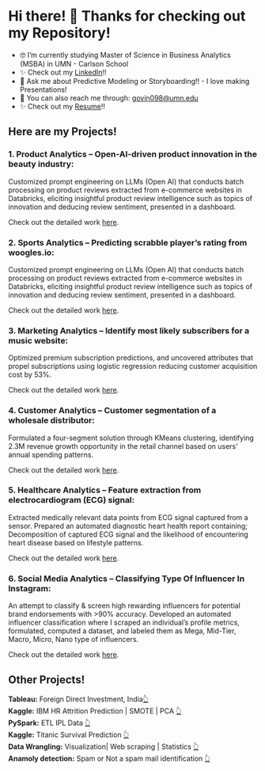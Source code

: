 # Hi there! 👋 Thanks for checking out my Repository! 
- 🤓 I’m currently studying Master of Science in Business Analytics (MSBA) in UMN - Carlson School
- ✨ Check out my [LinkedIn](https://www.linkedin.com/in/praveenpkay/)!!
- 💬 Ask me about Predictive Modeling or Storyboarding!! - I love making Presentations!  
- 📧 You can also reach me through: govin098@umn.edu </br>
- ✨ Check out my [Resume](https://shorturl.at/lMTZ5)!!

## Here are my Projects!

### **1. Product Analytics – Open-AI-driven product innovation in the beauty industry:**

Customized prompt engineering on LLMs (Open AI) that conducts batch processing on product reviews extracted from e-commerce websites in Databricks, eliciting insightful product review intelligence such as topics of innovation and deducing review sentiment, presented in a dashboard.

Check out the detailed work [here](https://github.com/praveenpkay/OpenAI-Driven-Review-Intelligence-In-Beauty-Industry).


### **2. Sports Analytics – Predicting scrabble player’s rating from woogles.io:**

Customized prompt engineering on LLMs (Open AI) that conducts batch processing on product reviews extracted from e-commerce websites in Databricks, eliciting insightful product review intelligence such as topics of innovation and deducing review sentiment, presented in a dashboard.

Check out the detailed work [here](https://github.com/praveenpkay/Scrabble-Rating-Prediction).


### **3. Marketing Analytics – Identify most likely subscribers for a music website:**

Optimized premium subscription predictions, and uncovered attributes that propel subscriptions using logistic regression reducing customer acquisition cost by 53%.

Check out the detailed work [here](https://github.com/praveenpkay/Freemium-To-Premium-Predict-Likely-Subscribers).


### **4. Customer Analytics – Customer segmentation of a wholesale distributor:**

Formulated a four-segment solution through KMeans clustering, identifying 2.3M revenue growth opportunity in the retail channel based on users' annual spending patterns. 

Check out the detailed work [here](https://github.com/praveenpkay/Customer-Segmentation-Wholesale-distributor).


### **5. Healthcare Analytics – Feature extraction from electrocardiogram (ECG) signal:**

Extracted medically relevant data points from ECG signal captured from a sensor. Prepared an automated diagnostic heart health report containing; Decomposition of captured ECG signal and the likelihood of encountering heart disease based on lifestyle patterns.

Check out the detailed work [here](https://github.com/praveenpkay/ECG-feature-extraction-signal-analysis).


### **6. Social Media Analytics – Classifying Type Of Influencer In Instagram:**

An attempt to classify & screen high rewarding influencers for potential brand endorsements with >90% accuracy. Developed an automated influencer classification where I scraped an individual’s profile metrics, formulated, computed a dataset, and labeled them as Mega, Mid-Tier, Macro, Micro, Nano type of influencers.

Check out the detailed work [here](https://github.com/praveenpkay/Instagram-Influencer-Classification).</br>


## Other Projects!
**Tableau:** Foreign Direct Investment, India[:point_up_2:](https://github.com/praveenpkay/Data-Visualization-Data-Cleaning)</br>
**Kaggle:** IBM HR Attrition Prediction | SMOTE | PCA [:point_up_2:](https://github.com/praveenpkay/IBM-HR-Attrition)</br>
**PySpark:** ETL IPL Data [:point_up_2:](https://github.com/praveenpkay/Pyspark-ETL)</br>
**Kaggle:** Titanic Survival Prediction [:point_up_2:](https://github.com/praveenpkay/Titanic-Survival-Prediction)</br>
**Data Wrangling:** Visualization| Web scraping | Statistics [:point_up_2:](https://github.com/praveenpkay/Data-Science-Fundamentals)</br>
**Anamoly detection:** Spam or Not a spam mail identification [:point_up_2:](https://github.com/praveenpkay/SpamBase)</br>


